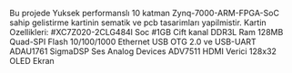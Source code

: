 Bu projede Yuksek performanslı 10 katman Zynq-7000-ARM-FPGA-SoC sahip gelistirme kartinin sematik ve pcb tasarimları yapilmistir. 
Kartin Ozellikleri:
  #XC7Z020-2CLG484l Soc 
  #1GB Cift kanal DDR3L Ram
  128MB Quad-SPI Flash
  10/100/1000 Ethernet
  USB OTG 2.0 ve USB-UART
  ADAU1761 SigmaDSP Ses 
  Analog Devices ADV7511 HDMI Verici 
  128x32 OLED Ekran

